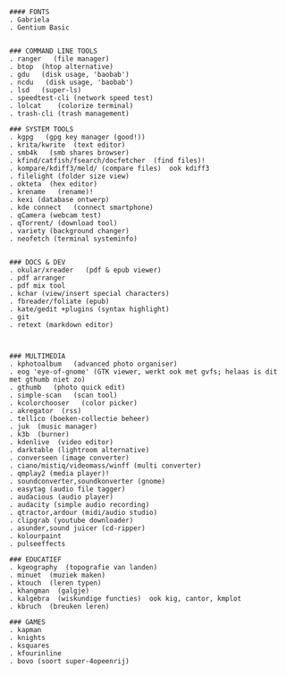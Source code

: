     #### FONTS
    . Gabriela
    . Gentium Basic
    
    
    ### COMMAND LINE TOOLS
    . ranger   (file manager)
    . btop  (htop alternative)
    . gdu   (disk usage, 'baobab')
    . ncdu   (disk usage, 'baobab')
    . lsd   (super-ls)
    . speedtest-cli (network speed test)
    . lolcat    (colorize terminal)
    . trash-cli (trash management)

    ### SYSTEM TOOLS
    . kgpg   (gpg key manager (good!))
    . krita/kwrite  (text editor)
    . smb4k   (smb shares browser)
    . kfind/catfish/fsearch/docfetcher  (find files)!
    . kompare/kdiff3/meld/ (compare files)  ook kdiff3
    . filelight (folder size view)
    . okteta  (hex editor)
    . krename   (rename)!
    . kexi (database ontwerp)
    . kde connect   (connect smartphone)
    . qCamera (webcam test)
    . qTorrent/ (download tool)
    . variety (background changer)
    . neofetch (terminal systeminfo)
    
    
    ### DOCS & DEV
    . okular/xreader   (pdf & epub viewer)
    . pdf arranger
    . pdf mix tool
    . kchar (view/insert special characters)
    . fbreader/foliate (epub)
    . kate/gedit +plugins (syntax highlight)
    . git
    . retext (markdown editor)

    

    ### MULTIMEDIA
    . kphotoalbum   (advanced photo organiser)
    . eog 'eye-of-gnome' (GTK viewer, werkt ook met gvfs; helaas is dit met gthumb niet zo)
    . gthumb   (photo quick edit)
    . simple-scan   (scan tool)
    . kcolorchooser   (color picker)
    . akregator  (rss)
    . tellico (boeken-collectie beheer)
    . juk  (music manager)
    . k3b  (burner)
    . kdenlive  (video editor)
    . darktable (lightroom alternative)
    . converseen (image converter)
    . ciano/mistiq/videomass/winff (multi converter)
    . qmplay2 (media player)!
    . soundconverter,soundkonverter (gnome)
    . easytag (audio file tagger)
    . audacious (audio player)
    . audacity (simple audio recording)
    . qtractor,ardour (midi/audio studio)
    . clipgrab (youtube downloader)
    . asunder,sound juicer (cd-ripper)
    . kolourpaint
    . pulseeffects

    ### EDUCATIEF
    . kgeography  (topografie van landen)
    . minuet  (muziek maken)
    . ktouch  (leren typen)
    . khangman  (galgje)
    . kalgebra  (wiskundige functies)  ook kig, cantor, kmplot
    . kbruch  (breuken leren)

    ### GAMES
    . kapman
    . knights
    . ksquares
    . kfourinline
    . bovo (soort super-4opeenrij)
    
    
